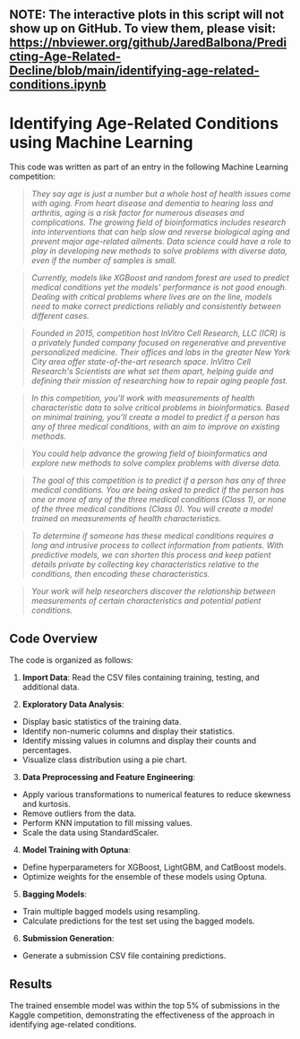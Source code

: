 **NOTE:** The interactive plots in this script will not show up on GitHub. To view them, please visit: https://nbviewer.org/github/JaredBalbona/Predicting-Age-Related-Decline/blob/main/identifying-age-related-conditions.ipynb 
----------------------------------

# Identifying Age-Related Conditions using Machine Learning #

This code was written as part of an entry in the following Machine Learning competition: 

> _They say age is just a number but a whole host of health issues come with aging. From heart disease and dementia to hearing loss and arthritis, aging is a risk factor for numerous diseases and complications. The growing field of bioinformatics includes research into interventions that can help slow and reverse biological aging and prevent major age-related ailments. Data science could have a role to play in developing new methods to solve problems with diverse data, even if the number of samples is small._

> _Currently, models like XGBoost and random forest are used to predict medical conditions yet the models' performance is not good enough. Dealing with critical problems where lives are on the line, models need to make correct predictions reliably and consistently between different cases._

> _Founded in 2015, competition host InVitro Cell Research, LLC (ICR) is a privately funded company focused on regenerative and preventive personalized medicine. Their offices and labs in the greater New York City area offer state-of-the-art research space. InVitro Cell Research's Scientists are what set them apart, helping guide and defining their mission of researching how to repair aging people fast._

> _In this competition, you’ll work with measurements of health characteristic data to solve critical problems in bioinformatics. Based on minimal training, you’ll create a model to predict if a person has any of three medical conditions, with an aim to improve on existing methods._

> _You could help advance the growing field of bioinformatics and explore new methods to solve complex problems with diverse data._

> _The goal of this competition is to predict if a person has any of three medical conditions. You are being asked to predict if the person has one or more of any of the three medical conditions (Class 1), or none of the three medical conditions (Class 0). You will create a model trained on measurements of health characteristics._

> _To determine if someone has these medical conditions requires a long and intrusive process to collect information from patients. With predictive models, we can shorten this process and keep patient details private by collecting key characteristics relative to the conditions, then encoding these characteristics._

> _Your work will help researchers discover the relationship between measurements of certain characteristics and potential patient conditions._

## Code Overview
The code is organized as follows:

1. **Import Data**: Read the CSV files containing training, testing, and additional data.

2. **Exploratory Data Analysis**:
- Display basic statistics of the training data.
- Identify non-numeric columns and display their statistics.
- Identify missing values in columns and display their counts and percentages.
- Visualize class distribution using a pie chart.

3. **Data Preprocessing and Feature Engineering**:
- Apply various transformations to numerical features to reduce skewness and kurtosis.
- Remove outliers from the data.
- Perform KNN imputation to fill missing values.
- Scale the data using StandardScaler.

4. **Model Training with Optuna**:
- Define hyperparameters for XGBoost, LightGBM, and CatBoost models.
- Optimize weights for the ensemble of these models using Optuna.

5. **Bagging Models**:
- Train multiple bagged models using resampling.
- Calculate predictions for the test set using the bagged models.

6. **Submission Generation**:
- Generate a submission CSV file containing predictions.

## Results
The trained ensemble model was within the top 5% of submissions in the Kaggle competition, demonstrating the effectiveness of the approach in identifying age-related conditions.
